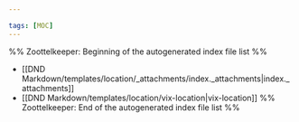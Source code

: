 ```yaml
---

tags: [MOC]
---
```

%% Zoottelkeeper: Beginning of the autogenerated index file list  %%
-  [[DND Markdown/templates/location/_attachments/index._attachments|index._attachments]]
-  [[DND Markdown/templates/location/vix-location|vix-location]]
%% Zoottelkeeper: End of the autogenerated index file list  %%
